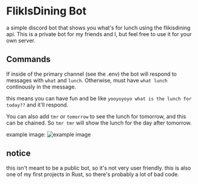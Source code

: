 # FlikIsDining Bot
a simple discord bot that shows you what's for lunch using the flikisdining api. This is a private bot for my friends and I, but feel free to use it for your own server.

## Commands
If inside of the primary channel (see the .env) the bot will respond to messages with `what` and `lunch`. Otherwise, must have `what lunch` continously in the message.

this means you can have fun and be like `yooyoyoyo what is the lunch for today??` and it'll respond. 

You can also add `tmr` or `tomorrow` to see the lunch for tomorrow, and this can be chained. So `tmr tmr` will show the lunch for the day after tomorrow.

example image:
![example image](https://derock.media/r/UbYsEe.png)

## notice
this isn't meant to be a public bot, so it's not very user friendly. this is also one of my first projects in Rust, so there's probably a lot of bad code.